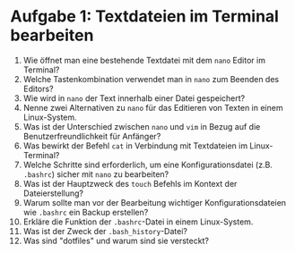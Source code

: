 # Aufgabe 1: Textdateien im Terminal bearbeiten

1. Wie öffnet man eine bestehende Textdatei mit dem `nano` Editor im Terminal?
2. Welche Tastenkombination verwendet man in `nano` zum Beenden des Editors?
3. Wie wird in `nano` der Text innerhalb einer Datei gespeichert?
4. Nenne zwei Alternativen zu `nano` für das Editieren von Texten in einem Linux-System.
5. Was ist der Unterschied zwischen `nano` und `vim` in Bezug auf die Benutzerfreundlichkeit für Anfänger?
6. Was bewirkt der Befehl `cat` in Verbindung mit Textdateien im Linux-Terminal?
7. Welche Schritte sind erforderlich, um eine Konfigurationsdatei (z.B. `.bashrc`) sicher mit `nano` zu bearbeiten?
8. Was ist der Hauptzweck des `touch` Befehls im Kontext der Dateierstellung?
9. Warum sollte man vor der Bearbeitung wichtiger Konfigurationsdateien wie `.bashrc` ein Backup erstellen?
10. Erkläre die Funktion der `.bashrc`-Datei in einem Linux-System.
11. Was ist der Zweck der `.bash_history`-Datei?
12. Was sind "dotfiles" und warum sind sie versteckt?

